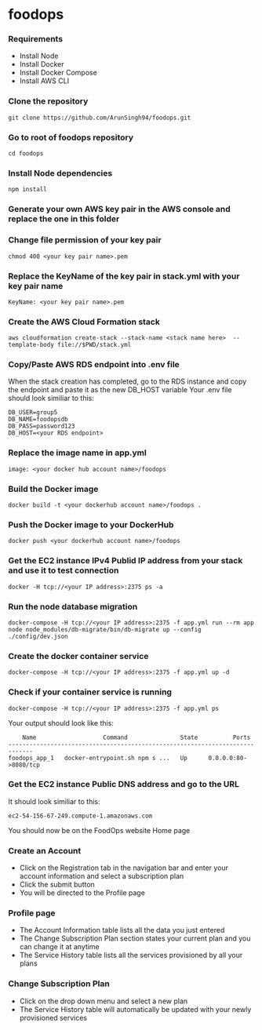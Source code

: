 # foodops

### Requirements
* Install Node
* Install Docker
* Install Docker Compose
* Install AWS CLI

### Clone the repository
```
git clone https://github.com/ArunSingh94/foodops.git
```
### Go to root of foodops repository
```
cd foodops
```
### Install Node dependencies
```
npm install
```
### Generate your own AWS key pair in the AWS console and replace the one in this folder
### Change file permission of your key pair
```
chmod 400 <your key pair name>.pem
```
### Replace the KeyName of the key pair in stack.yml with your key pair name
```
KeyName: <your key pair name>.pem
```
### Create the AWS Cloud Formation stack
```
aws cloudformation create-stack --stack-name <stack name here>  --template-body file://$PWD/stack.yml
```
### Copy/Paste AWS RDS endpoint into .env file
When the stack creation has completed, go to the RDS instance and copy the endpoint and paste it as the new DB_HOST variable
Your .env file should look similiar to this:
```
DB_USER=group5
DB_NAME=foodopsdb
DB_PASS=password123
DB_HOST=<your RDS endpoint>
```
### Replace the image name in app.yml
```
image: <your docker hub account name>/foodops
```
### Build the Docker image
```
docker build -t <your dockerhub account name>/foodops .
```
### Push the Docker image to your DockerHub
```
docker push <your dockerhub account name>/foodops
```
### Get the EC2 instance IPv4 Publid IP address from your stack and use it to test connection
```
docker -H tcp://<your IP address>:2375 ps -a
```
### Run the node database migration
```
docker-compose -H tcp://<your IP address>:2375 -f app.yml run --rm app node node_modules/db-migrate/bin/db-migrate up --config ./config/dev.json
```
### Create the docker container service
```
docker-compose -H tcp://<your IP address>:2375 -f app.yml up -d
```
### Check if your container service is running
```
docker-compose -H tcp://<your IP address>:2375 -f app.yml ps
```
Your output should look like this:
```
    Name                   Command               State          Ports        
-----------------------------------------------------------------------------
foodops_app_1   docker-entrypoint.sh npm s ...   Up      0.0.0.0:80->8080/tcp
```
### Get the EC2 instance Public DNS address and go to the URL
It should look similiar to this:
```
ec2-54-156-67-249.compute-1.amazonaws.com
```
You should now be on the FoodOps website Home page
### Create an Account
* Click on the Registration tab in the navigation bar and enter your account information and select a subscription plan
* Click the submit button
* You will be directed to the Profile page
### Profile page
* The Account Information table lists all the data you just entered
* The Change Subscription Plan section states your current plan and you can change it at anytime
* The Service History table lists all the services provisioned by all your plans
### Change Subscription Plan
* Click on the drop down menu and select a new plan
* The Service History table will automatically be updated with your newly provisioned services
